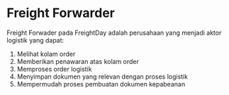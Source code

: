 
# Freight Forwarder
Freight Forwader pada FreightDay adalah perusahaan yang menjadi aktor logistik yang dapat:
1. Melihat kolam order
2. Memberikan penawaran atas kolam order
3. Memproses order logistik 
4. Menyimpan dokumen yang relevan dengan proses logistik
5. Mempermudah proses pembuatan dokumen kepabeanan